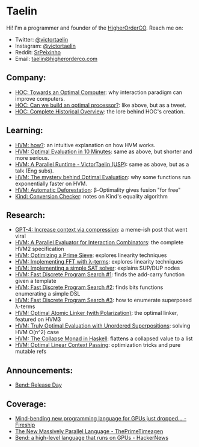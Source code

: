 # Taelin

Hi! I'm a programmer and founder of the [HigherOrderCO](https://higherorderco.com). Reach me on:
- Twitter: [@victortaelin](https://twitter.com/victortaelin)
- Instagram: [@victortaelin](https://instagram.com/victortaelin)
- Reddit: [SrPeixinho](https://www.reddit.com/user/SrPeixinho/)
- Email: [taelin@higherorderco.com](mailto:taelin@higherorderco.com)

## Company:

- [HOC: Towards an Optimal Computer](https://gist.github.com/VictorTaelin/46936b9fdfc3f982f07963c11756e36b): why interaction paradigm can improve computers.
- [HOC: Can we build an optimal processor?](https://x.com/VictorTaelin/status/1806690584670679387): like above, but as a tweet.
- [HOC: Complete Historical Overview](https://gist.github.com/VictorTaelin/77fd5a2a8a4a07e1da6157ebca3c7cf1): the lore behind HOC's creation.

## Learning:

- [HVM: how?](https://github.com/HigherOrderCO/HVM/blob/73da3bbc4b222fb8f044fcc5dad202e9752a0abc/HOW.md): an intuitive explanation on how HVM works.
- [HVM: Optimal Evaluation in 10 Minutes](https://gist.github.com/VictorTaelin/311f6a58a7756945196c15733e61d0c6): same as above, but shorter and more serious.
- [HVM: A Parallel Runtime - VictorTaelin (USP)](https://www.youtube.com/watch?v=sDPuQ-UjhVQ): same as above, but as a talk (Eng subs).
- [HVM: The mystery behind Optimal Evaluation](https://gist.github.com/VictorTaelin/85b94b5ba5b8b5440ded64bba8c89ac2): why some functions run exponentially faster on HVM.
- [HVM: Automatic Deforestation](https://github.com/HigherOrderCO/HVM/issues/167#issuecomment-1314665474): β-Optimality gives fusion "for free"
- [Kind: Conversion Checker](https://gist.github.com/VictorTaelin/3f748a46e95071e29462b1ac93c294c5): notes on Kind's equality algorithm

## Research:

- [GPT-4: Increase context via compression](https://gist.github.com/VictorTaelin/d293328f75291b23e203e9d9db9bd136): a meme-ish post that went viral
- [HVM: A Parallel Evaluator for Interaction Combinators](https://docs.google.com/viewer?url=https://raw.githubusercontent.com/HigherOrderCO/HVM/main/paper/HVM2.pdf): the complete HVM2 specification
- [HVM: Optimizing a Prime Sieve](https://gist.github.com/VictorTaelin/a5571afaf5ee565689d2b9a981bd9df8): explores linearity techniques
- [HVM: Implementing FFT with λ-terms](https://gist.github.com/VictorTaelin/5776ede998d0039ad1cc9b12fd96811c): explores linearity techniques
- [HVM: Implementing a simple SAT solver](https://gist.github.com/VictorTaelin/9061306220929f04e7e6980f23ade615): explains SUP/DUP nodes
- [HVM: Fast Discrete Program Search #1](https://gist.github.com/VictorTaelin/d5c318348aaee7033eb3d18b0b0ace34): finds the add-carry function given a template
- [HVM: Fast Discrete Program Search #2](https://gist.github.com/VictorTaelin/7fe49a99ebca42e5721aa1a3bb32e278): finds bits functions enumerating a simple DSL
- [HVM: Fast Discrete Program Search #3](https://gist.github.com/VictorTaelin/7c4c69a1f07b5c668be613f1032e7d4e): how to enumerate superposed λ-terms
- [HVM: Optimal Atomic Linker (with Polarization)](https://gist.github.com/VictorTaelin/2aba162f2b04478dc53e5615f482db7b): the optimal linker, featured on HVM3
- [HVM: Truly Optimal Evaluation with Unordered Superpositions](https://gist.github.com/VictorTaelin/93c327e5b4e752b744d7798687977f8a): solving HVM O(n^2) case
- [HVM: The Collapse Monad in Haskell](https://gist.github.com/VictorTaelin/60d3bc72fb4edefecd42095e44138b41): flattens a collapsed value to a list
- [HVM: Optimal Linear Context Passing](https://gist.github.com/VictorTaelin/fb798a5bd182f8c57dd302380f69777a): optimization tricks and pure mutable refs

## Announcements:

- [Bend: Release Day](https://x.com/VictorTaelin/status/1791213162525524076)

## Coverage:

- [Mind-bending new programming language for GPUs just dropped... - Fireship](https://www.youtube.com/watch?v=HCOQmKTFzYY)
- [The New Massively Parallel Language - ThePrimeTimeagen](https://www.youtube.com/watch?v=NaytZOiX3fs)
- [Bend: a high-level language that runs on GPUs - HackerNews](https://news.ycombinator.com/item?id=40390287) 
